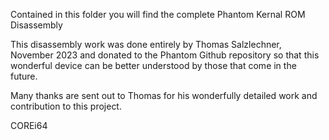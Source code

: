 Contained in this folder you will find the complete Phantom Kernal ROM Disassembly

This disassembly work was done entirely by Thomas Salzlechner, November 2023 and donated to the Phantom Github repository so that this wonderful device can be better understood by those that come in the future.

Many thanks are sent out to Thomas for his wonderfully detailed work and contribution to this project.

COREi64
